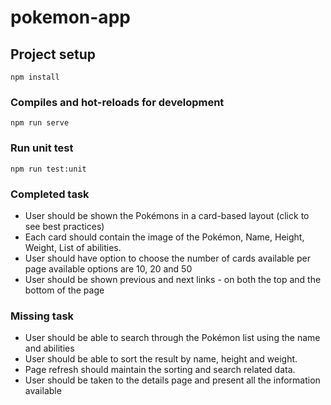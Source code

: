# pokemon-app

## Project setup

```
npm install
```

### Compiles and hot-reloads for development

```
npm run serve
```

### Run unit test

```
npm run test:unit
```

### Completed task

- User should be shown the Pokémons in a card-based layout (click to see best practices)
- Each card should contain the image of the Pokémon, Name, Height, Weight, List of abilities.
- User should have option to choose the number of cards available per page available options are 10, 20 and 50
- User should be shown previous and next links - on both the top and the bottom of the page

### Missing task

- User should be able to search through the Pokémon list using the name and abilities
- User should be able to sort the result by name, height and weight.
- Page refresh should maintain the sorting and search related data.
- User should be taken to the details page and present all the information available
